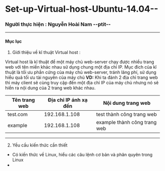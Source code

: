 Set-up-Virtual-host-Ubuntu-14.04--
==================================
### Người thực hiện : Nguyễn Hoài Nam --ptit--
----
#### Mục lục
1. Giới thiệu về kĩ thuật Virtual host :

Virtual host là kĩ thuật để một máy chủ web-server chạy được nhiều trang web với tên miền khác nhau sử dụng chung một địa chỉ IP. Mục đich của kĩ thuật là tối ưu phần cứng của máy chủ web-server, tránh lãng phí, sử dụng hiểu quả tối ưu tài nguyên của máy chủ
**VD:** Khi ta đánh 2 địa chỉ trang web thì máy client sẽ cùng truy cập đến một địa chỉ IP của máy chủ nhưng nó sẽ hiển ra nội dung của 2 trang web khác nhau.

| Tên trang web | Địa chỉ IP ánh xạ đến | Nội dung trang web |
|---------------|-----------------------|--------------------|
|test.com       | 192.168.1.108         | test thành công trang web |
|example| 192.168.1.108 | example thành công trang web |

----
2.  Yều cầu kiến thức cần thiết

   * Có kiến thức về Linux, hiểu các câu lệnh cơ bản và phân quyên trong Linux
   *
